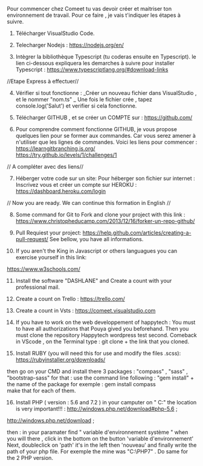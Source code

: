 Pour commencer chez Comeet tu vas devoir créer et maitriser ton environnement de travail. Pour ce faire , je vais t'indiquer les étapes à suivre.

1. Télécharger VisualStudio Code.

2. Telecharger Nodejs :
https://nodejs.org/en/

3. Intègrer la bibliothèque Typescript (tu coderas ensuite en Typescript).
le lien ci-dessous expliquera les demarches à suivre pour installer Typescript : 
https://www.typescriptlang.org/#download-links

//Etape Express à effectuer//

4. Vérifier si tout fonctionne : 
_Créer un nouveau fichier dans VisualStudio , et le nommer "nom.ts"
_ Une fois le fichier crée , tapez console.log('Salut') et verifier si cela fonctionne.

5. Télécharger GITHUB , et se créer un COMPTE sur :
https://github.com/

6. Pour comprendre comment fonctionne GITHUB, je vous propose quelques lien pour se former aux commandes. Car vous serez amener à n'utiliser que les lignes de commandes.
Voici les liens pour commencer :
https://learngitbranching.js.org/
https://try.github.io/levels/1/challenges/1

// A compléter avec des liens//

7. Héberger votre code sur un site: 
Pour héberger son fichier sur internet : Inscrivez vous et créer un compte sur HEROKU :
https://dashboard.heroku.com/login

// Now you are ready. We can continue this formation in English //

8. Some command for Git to Fork and clone your project with this link : 
https://www.christopheducamp.com/2013/12/16/forker-un-repo-github/

9. Pull Requiest your project:
https://help.github.com/articles/creating-a-pull-request/ 
See bellow, you have all informations. 

10. If you aren't the King in Javascript or others languagues you can exercise yourself in this link:

https://www.w3schools.com/ 

11. Install the software "DASHLANE" and Create a count with your professional mail.

12. Create a count on Trello :
https://trello.com/

13. Create a count in Vsts :
https://comeet.visualstudio.com

14. If you have to work on the web developpement of happytech : 
You must to have all authorizations that Pouya gived you beforehand. 
Then you must clone the repository Happytech wordpress test second.
Comeback in VScode , on the Terminal type : git clone + the link that you cloned.


15. Install RUBY (you will need this for use and modify the files .scss): 
https://rubyinstaller.org/downloads/

then go on your CMD and install there 3 packages :
"compass" , "sass" , "bootstrap-sass"
for that : use the command line following : 
"gem install" + the name of the package 
    for exemple : gem install compass  
make that for each of them. 

16. Install PHP ( version : 5.6 and 7.2 ) in your camputer on " C:\" the location is very important!!! : 
http://windows.php.net/download#php-5.6 ; 

http://windows.php.net/download ; 

then : 
 in your paramater find " variable d'environnement système " when you will there , click in the bottom on the button 'variable d'environnement'
 Next, doubleclick on 'path' it's in the left then 'nouveau' and finally write the path of your php file. For exemple the mine was "C:\PHP7" . 
 Do same for the 2 PHP version.

 





